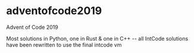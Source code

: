 # adventofcode2019
Advent of Code 2019

Most solutions in Python, one in Rust & one in C++ -- all IntCode solutions
have been rewritten to use the final intcode vm
